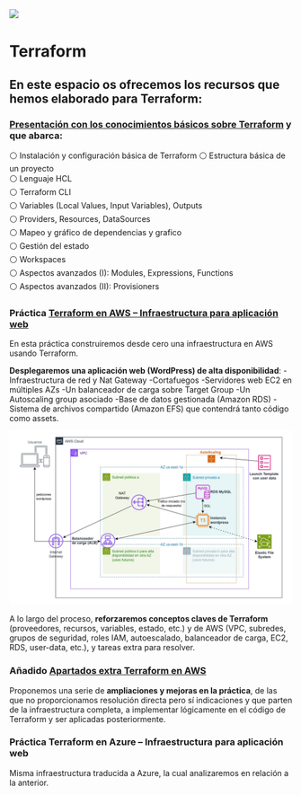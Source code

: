 <img src="https://upload.wikimedia.org/wikipedia/commons/0/04/Terraform_Logo.svg" height="100">

# Terraform

## En este espacio os ofrecemos los recursos que hemos elaborado para Terraform:

### [Presentación con los conocimientos básicos sobre Terraform](https://formacioncloud.github.io/borradores_trabajo/03_inicial_gil) y que abarca:
  ⚪ Instalación y configuración básica de Terraform
  ⚪ Estructura básica de un proyecto<br>
  ⚪ Lenguaje HCL<br>
  ⚪ Terraform CLI<br>
  ⚪ Variables (Local Values, Input Variables), Outputs<br>
  ⚪ Providers, Resources, DataSources<br>
  ⚪ Mapeo y gráfico de dependencias y grafico<br>
  ⚪ Gestión del estado<br>
  ⚪ Workspaces<br>
  ⚪ Aspectos avanzados (I): Modules, Expressions, Functions<br>
  ⚪ Aspectos avanzados (II): Provisioners<br>

### Práctica **[Terraform en AWS – Infraestructura para aplicación web](./practica-terraform-aws/Readme.md)**
  En esta práctica construiremos desde cero una infraestructura en AWS usando Terraform. 
  
  **Desplegaremos una aplicación web (WordPress) de alta disponibilidad**: 
    -Infraestructura de red y Nat Gateway 
    -Cortafuegos
    -Servidores web EC2 en múltiples AZs
    -Un balanceador de carga sobre Target Group
    -Un Autoscaling group asociado 
    -Base de datos gestionada (Amazon RDS) 
    -Sistema de archivos compartido (Amazon EFS) que contendrá tanto código como assets. 

![Arquitectura final](./practica-terraform-aws/imagenes/infraestructura_final.jpg)
  
  A lo largo del proceso, **reforzaremos conceptos claves de Terraform** (proveedores, recursos, variables, estado, etc.) y de AWS (VPC, subredes, grupos de seguridad, roles IAM, autoescalado, balanceador de carga, EC2, RDS, user-data, etc.), y tareas extra para resolver.

### Añadido [Apartados extra Terraform en AWS](./practica-terraform-aws/apartados_extra_aws.md)

Proponemos una serie de **ampliaciones y mejoras en la práctica**, de las que no proporcionamos resolución directa pero sí indicaciones y que parten de la infraestructura completa, a implementar lógicamente en el código de Terraform y ser aplicadas posteriormente.

### Práctica **Terraform en Azure – Infraestructura para aplicación web**
  Misma infraestructura traducida a Azure, la cual analizaremos en relación a la anterior.
  
